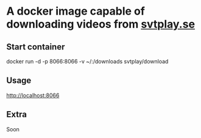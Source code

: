 # A docker image capable of downloading videos from [svtplay.se](http://svtplay.se)

## Start container

docker run -d  -p 8066:8066 -v ~/:/downloads svtplay/download

## Usage 

[http://localhost:8066](http://localhost:8066)

## Extra

Soon

